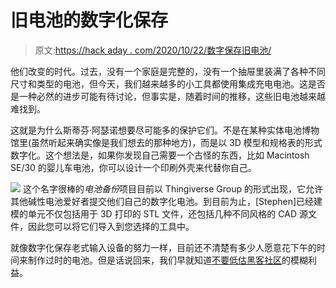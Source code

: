 # 旧电池的数字化保存

> 原文:[https://hack aday . com/2020/10/22/数字保存旧电池/](https://hackaday.com/2020/10/22/digital-preservation-for-old-batteries/)

他们改变的时代。过去，没有一个家庭是完整的，没有一个抽屉里装满了各种不同尺寸和类型的电池，但今天，我们越来越多的小工具都使用集成充电电池。这是否是一种必然的进步可能有待讨论，但事实是，随着时间的推移，这些旧电池越来越难找到。

这就是为什么斯蒂芬·阿瑟诺想要尽可能多的保护它们。不是在某种实体电池博物馆里(虽然听起来确实像是我们想去的那种地方)，而是以 3D 模型和规格表的形式数字化。这个想法是，如果你发现自己需要一个古怪的东西，比如 Macintosh SE/30 的婴儿车电池，你可以设计一个印刷外壳来代替你自己。

[![](../Images/c550c1b20a84cda6c0e56b51bad63171.png)](https://hackaday.com/wp-content/uploads/2020/10/3dbatts_detail.jpg) 这个名字很棒的*电池备份*项目目前以 Thingiverse Group 的形式出现，它允许其他碱性电池爱好者提交他们自己的数字化电池。到目前为止，[Stephen]已经建模的单元不仅包括用于 3D 打印的 STL 文件，还包括几种不同风格的 CAD 源文件，因此您可以将它们导入到您选择的工具中。

就像数字化保存老式输入设备的努力一样，目前还不清楚有多少人愿意花下午的时间来制作过时的电池。但是话说回来，我们早就知道[不要低估黑客社区](https://hackaday.com/2018/12/24/vintage-toys-live-on-through-3d-printing/)的模糊利益。